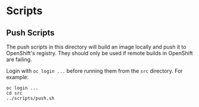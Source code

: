 # Scripts

## Push Scripts

The push scripts in this directory will build an image locally and push it to OpenShift's registry.
They should only be used if remote builds in OpenShift are failing. 

Login with `oc login ...` before running them from the `src` directory. For example:
```
oc login ...
cd src
../scripts/push.sh
```

